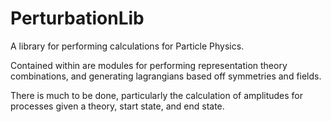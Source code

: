 # PerturbationLib
A library for performing calculations for Particle Physics. 

Contained within are modules for performing representation theory combinations, and generating lagrangians based off symmetries and fields.

There is much to be done, particularly the calculation of amplitudes for processes given a theory, start state, and end state.